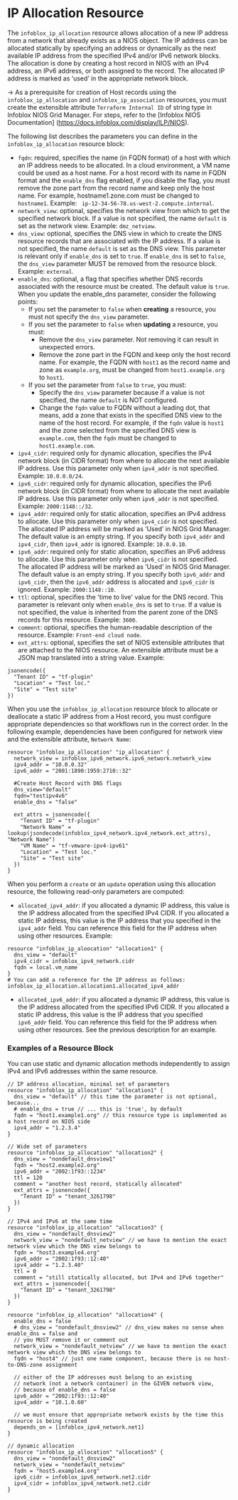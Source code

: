 # IP Allocation Resource

The `infoblox_ip_allocation` resource allows allocation of a new IP address from a network that already exists as a NIOS object. The IP address can be allocated statically by specifying an address or dynamically as the next available IP address from the specified IPv4 and/or IPv6 network blocks. The allocation is done by creating a host record in NIOS with an IPv4 address, an IPv6 address, or both assigned to the record. The allocated IP address is marked as ‘used’ in the appropriate network block.

-> As a prerequisite for creation of Host records using the `infoblox_ip_allocation` and `infoblox_ip_association` resources, you must create the extensible attribute `Terraform Internal ID` of string type in Infoblox NIOS Grid Manager. For steps, refer to the [Infoblox NIOS Documentation] (https://docs.infoblox.com/display/ILP/NIOS).

The following list describes the parameters you can define in the `infoblox_ip_allocation` resource block:

* `fqdn`: required, specifies the name (in FQDN format) of a host with which an IP address needs to be allocated.
  In a cloud environment, a VM name could be used as a host name.
  For a host record with its name in FQDN format and the
  `enable_dns` flag enabled, if you disable the flag,
  you must remove the zone part from the record name and
  keep only the host name.
  For example, hostname1.zone.com must be changed to `hostname1`.
  Example: ` ip-12-34-56-78.us-west-2.compute.internal`.
* `network_view`: optional, specifies the network view from which to get the specified network block.
  If a value is not specified, the name `default` is set as the network view. Example: `dmz_netview`.
* `dns_view`: optional, specifies the DNS view in which to create the DNS
  resource records that are associated with the IP address. If a value is not specified, the name `default` is set as the DNS view.
  This parameter is relevant only if `enable_dns` is set to `true`. If `enable_dns` is set to `false`,
  the `dns_view` parameter MUST be removed from the resource block. Example: `external`.
* `enable_dns`: optional, a flag that specifies whether DNS records associated with the resource must be created. The default value is `true`.
  When you update the enable_dns parameter, consider the following points:
  * If you set the parameter to `false` when **creating** a resource, you must not specify the `dns_view` parameter.
  * If you set the parameter to `false` when **updating** a resource, you must:
    * Remove the `dns_view` parameter. Not removing it can result in unexpected errors.
    * Remove the zone part in the FQDN and keep only the host record name.
      For example, the FQDN with `host1` as the record name and zone as `example.org`, must be changed from `host1.example.org` to `host1`.
  * If you set the parameter from `false` to `true`, you must:
    * Specify the `dns_view` parameter because if a value is not specified, the name `default` is NOT configured.
    *  Change the `fqdn` value to FQDN without a leading dot, that means, add a zone that exists in the specified DNS view to the
       name of the host record. For example, if the `fqdn` value is `host1` and the zone
       selected from the specified DNS view is `example.com`, then the `fqdn` must be changed to `host1.example.com`.
* `ipv4_cidr`: required only for dynamic allocation, specifies the IPv4 network block (in CIDR format) from where to allocate the next available IP address.
  Use this parameter only when `ipv4_addr` is not specified. Example: `10.0.0.0/24`.
* `ipv6_cidr`: required only for dynamic allocation, specifies the IPv6 network block (in CIDR format) from where to allocate the next available IP address.
  Use this parameter only when `ipv6_addr` is not specified. Example: `2000:1148::/32`.
* `ipv4_addr`: required only for static allocation, specifies an IPv4 address to allocate. 
  Use this parameter only when `ipv4_cidr` is not specified. The allocated IP address will be marked as ‘Used’ in NIOS Grid Manager.
  The default value is an empty string. If you specify both `ipv4_addr` and `ipv4_cidr`, then `ipv4_addr` is ignored.
  Example: `10.0.0.10`.
* `ipv6_addr`: required only for static allocation, specifies an IPv6 address to allocate.
  Use this parameter only when `ipv6_cidr` is not specified. The allocated IP address will be marked as ‘Used’ in NIOS Grid Manager.
  The default value is an empty string. If you specify both `ipv6_addr` and `ipv6_cidr`, then the `ipv6_addr` address is allocated and `ipv6_cidr` is ignored.
  Example: `2000:1148::10`.
* `ttl`: optional, specifies the 'time to live' value for the DNS record. This parameter is relevant only when `enable_dns` is set to `true`.
  If a value is not specified, the value is inherited from the parent zone of the DNS records for this resource. Example: `3600`.
* `comment`: optional, specifies the human-readable description of the resource. Example: `Front-end cloud node`.
* `ext_attrs`: optional, specifies the set of NIOS extensible attributes that are attached to the NIOS resource.
  An extensible attribute must be a JSON map translated into a string value. Example:
```
jsonencode({
  "Tenant ID" = "tf-plugin"
  "Location" = "Test loc."
  "Site" = "Test site"
})
```

When you use the `infoblox_ip_allocation` resource block to allocate or deallocate a static IP address from a Host record,
you must configure appropriate dependencies so that workflows run in the correct order. In the following example,
dependencies have been configured for network view and the extensible attribute, `Network Name`:

```hcl
resource "infoblox_ip_allocation" "ip_allocation" {
  network_view = infoblox_ipv6_network.ipv6_network.network_view
  ipv4_addr = "10.0.0.32"
  ipv6_addr = "2001:1890:1959:2710::32"

  #Create Host Record with DNS flags
  dns_view="default"
  fqdn="testipv4v6"
  enable_dns = "false"

  ext_attrs = jsonencode({
    "Tenant ID" = "tf-plugin"
    "Network Name" = lookup(jsondecode(infoblox_ipv4_network.ipv4_network.ext_attrs), "Network Name")
    "VM Name" = "tf-vmware-ipv4-ipv61"
    "Location" = "Test loc."
    "Site" = "Test site"
  })
}
```

When you perform a `create` or an `update` operation using this allocation resource, the following read-only parameters are computed:

* `allocated_ipv4_addr`: if you allocated a dynamic IP address, this value is the IP address allocated from the specified IPv4 CIDR.
  If you allocated a static IP address, this value is the IP address that you specified in the `ipv4_addr` field.
  You can reference this field for the IP address when using other resources. Example:
```hcl
resource "infoblox_ip_aloocation" "allocation1" {
  dns_view = "default"
  ipv4_cidr = infoblox_ipv4_network.cidr
  fqdn = local.vm_name
}
# You can add a reference for the IP address as follows: infoblox_ip_allocation.allocation1.allocated_ipv4_addr
```

* `allocated_ipv6_addr`: if you allocated a dynamic IP address, this value is the IP address allocated from the specified IPv6 CIDR.
  If you allocated a static IP address, this value is the IP address that you specified `ipv6_addr` field.
  You can reference this field for the IP address when using other resources. See the previous description for an example.

### Examples of a Resource Block

You can use static and dynamic allocation methods independently to assign IPv4 and IPv6 addresses within the same
resource.

```hcl
// IP address allocation, minimal set of parameters
resource "infoblox_ip_allocation" "allocation1" {
  dns_view = "default" // this time the parameter is not optional, because...
  # enable_dns = true // ... this is 'true', by default
  fqdn = "host1.example1.org" // this resource type is implemented as a host record on NIOS side
  ipv4_addr = "1.2.3.4"
}

// Wide set of parameters
resource "infoblox_ip_allocation" "allocation2" {
  dns_view = "nondefault_dnsview1"
  fqdn = "host2.example2.org"
  ipv6_addr = "2002:1f93::1234"
  ttl = 120
  comment = "another host record, statically allocated"
  ext_attrs = jsonencode({
    "Tenant ID" = "tenant_3261798"
  })
}

// IPv4 and IPv6 at the same time
resource "infoblox_ip_allocation" "allocation3" {
  dns_view = "nondefault_dnsview2"
  network_view = "nondefault_netview" // we have to mention the exact network view which the DNS view belongs to
  fqdn = "host3.example4.org"
  ipv6_addr = "2002:1f93::12:40"
  ipv4_addr = "1.2.3.40"
  ttl = 0
  comment = "still statically allocated, but IPv4 and IPv6 together"
  ext_attrs = jsonencode({
    "Tenant ID" = "tenant_3261798"
  })
}

resource "infoblox_ip_allocation" "allocation4" {
  enable_dns = false
  # dns_view = "nondefault_dnsview2" // dns_view makes no sense when enable_dns = false and
  // you MUST remove it or comment out
  network_view = "nondefault_netview" // we have to mention the exact network view which the DNS view belongs to
  fqdn = "host4" // just one name component, because there is no host-to-DNS-zone assignment

  // either of the IP addresses must belong to an existing
  // network (not a network container) in the GIVEN network view,
  // because of enable_dns = false
  ipv6_addr = "2002:1f93::12:40"
  ipv4_addr = "10.1.0.60"

  // we must ensure that appropriate network exists by the time this resource is being created
  depends_on = [infoblox_ipv4_network.net1]
}

// dynamic allocation
resource "infoblox_ip_allocation" "allocation5" {
  dns_view = "nondefault_dnsview2"
  network_view = "nondefault_netview"
  fqdn = "host5.example4.org"
  ipv6_cidr = infoblox_ipv6_network.net2.cidr
  ipv4_cidr = infoblox_ipv4_network.net2.cidr
}
```
